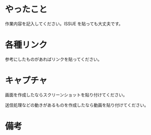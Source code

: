 # やったこと

作業内容を記入してください。ISSUE を貼っても大丈夫です。

# 各種リンク

参考にしたものがあればリンクを貼ってください。

# キャプチャ

画面を作成したならスクリーンショットを貼り付けてください。

送信処理などの動きがあるものを作成したなら動画を貼り付けてください。

# 備考